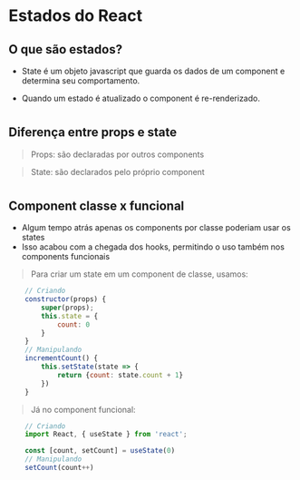 # Estados do React

## O que são estados?
* State é um objeto javascript que guarda os dados de um component e determina seu comportamento.

* Quando um estado é atualizado o component é re-renderizado.

#
## Diferença entre props e state
> Props: são declaradas por outros components

> State: são declarados pelo próprio component

#
## Component classe x funcional
* Algum tempo atrás apenas os components por classe poderiam usar os states
* Isso acabou com a chegada dos hooks, permitindo o uso também nos components funcionais

> Para criar um state em um component de classe, usamos:
```js
    // Criando
    constructor(props) {
        super(props);
        this.state = {
            count: 0
        }
    }
    // Manipulando
    incrementCount() {
        this.setState(state => {
            return {count: state.count + 1}
        })
    }
```
> Já no component funcional:
```js
    // Criando
    import React, { useState } from 'react';

    const [count, setCount] = useState(0)
    // Manipulando
    setCount(count++)
```